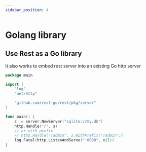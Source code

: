 ```yaml
---
sidebar_position: 4
---
```


# Golang library

## Use Rest as a Go library
It also works to embed rest server into an existing Go http server

``` go
package main

import (
	"log"
	"net/http"

	"github.com/rest-go/rest/pkg/server"
)

func main() {
	s := server.NewServer("sqlite://my.db")
	http.Handle("/", s)
	// or with prefix
	// http.Handle("/admin", s.WithPrefix("/admin"))
	log.Fatal(http.ListenAndServe(":8080", nil))
}
```
